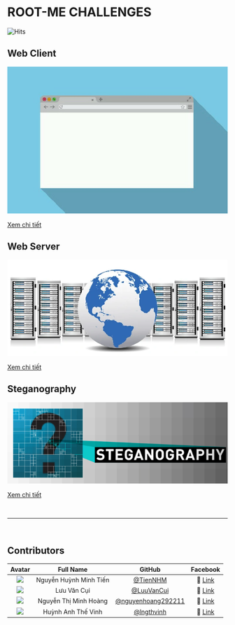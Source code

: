 # ROOT-ME CHALLENGES

<img src="https://hitcounter.pythonanywhere.com/count/tag.svg" alt="Hits">

## Web Client

[![](images/web-client.jpg)](Web-Client/)

[Xem chi tiết](Web-Client/)

## Web Server

[![](images/web-server.jpg)](Web-server/)

[Xem chi tiết](Web-server/)

## Steganography

[![](images/steganography.jpg)](Steganography/)

[Xem chi tiết](Steganography/)


<br/>

--------------------------------

<br/>

## Contributors

 Avatar | Full Name | GitHub | Facebook
 :---: | :---: | :---: | :---: 
![](https://avatars.githubusercontent.com/u/33385777?s=60&v=4) | Nguyễn Huỳnh Minh Tiến | [@TienNHM](https://github.com/TienNHM) | 🔗 [Link](https://fb.com/01.tien)
![](https://avatars.githubusercontent.com/u/61924545?v=4&s=60) | Lưu Văn Cụi | [@LuuVanCui](https://github.com/LuuVanCui) | 🔗 [Link](https://www.facebook.com/cuidethuongma) 
![](https://avatars.githubusercontent.com/u/72262482?v=4&s=60) | Nguyễn Thị Minh Hoàng | [@nguyenhoang292211](https://github.com/nguyenhoang292211) | 🔗 [Link](https://www.facebook.com/hoangnguyen.monokuro)
![](https://avatars.githubusercontent.com/u/56266496?v=4&s=60) | Huỳnh Anh Thế Vinh | [@lngthvinh](https://github.com/lngthvinh) | 🔗 [Link](https://www.facebook.com/thevinh.luong.3532)

